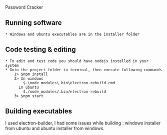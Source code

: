 Password Cracker


Running software
----------------
	* WIndows and Ubuntu executables are in the installer folder


Code testing & editing
----------------------
	* To edit and test code you should have nodejs installed in your system
 	* Goto the project folder in terminal, then execute following commands
		1> $npm install
		2> In windows
			$.\node_modules\.bin\electron-rebuild.cmd
		  In ubuntu
			$./node_modules/.bin/electron-rebuild
		3> $npm start


Building executables
--------------------
I used electron-builder, I had some issues while building : windows installer from ubuntu and ubuntu installer from windows.


		



  
